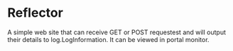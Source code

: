 # Reflector

A simple web site that can receive GET or POST requestest and will output their
details to log.LogInformation. It can be viewed in portal monitor.